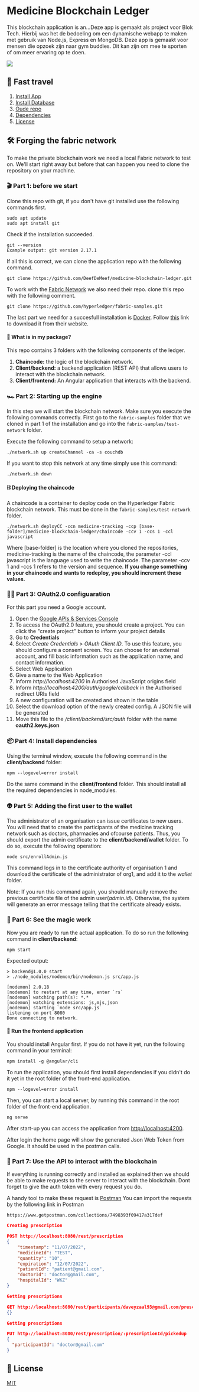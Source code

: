 # Medicine Blockchain Ledger
This blockchain application is an...Deze app is gemaakt als project voor Blok Tech. Hierbij was het de bedoeling om een dynamische webapp te maken met gebruik van Node.js, Express en MongoDB. Deze app is gemaakt voor mensen die opzoek zijn naar gym buddies. Dit kan zijn om mee te sporten of om meer ervaring op te doen.

![](https://imgur.com/X4QACuJ.png)

## 🚀 Fast travel
1. [Install App](#install-app)
2. [Install Database](#install-database)
3. [Oude repo](#oude-repo)
4. [Dependencies](#dependencies)
5. [License](#license)


## 🛠 Forging the fabric network
To make the private blockchain work we need a local Fabric network to test on. We'll start right away but before that can happen you need to clone the repository on your machine.

### 🎬 Part 1: before we start
Clone this repo with git, if you don't have git installed use the following commands first.
```
sudo apt update
sudo apt install git
```
Check if the installation succeeded.
```
git --version
Example output: git version 2.17.1
```
If all this is correct, we can clone the application repo with the following command.
```
git clone https://github.com/DeefDeMeef/medicine-blockchain-ledger.git
```

To work with the [Fabric Network](https://github.com/hyperledger/fabric-samples) we also need their repo. clone this repo with the following comment.
```
git clone https://github.com/hyperledger/fabric-samples.git
```

The last part we need for a succesfull installation is [Docker](https://www.docker.com/). Follow [this](https://www.docker.com/get-started/) link to download it from their website.


#### 🤨 What is in my package?
This repo contains 3 folders with the following components of the ledger.

1. **Chaincode:** the logic of the blockchain network.
2. **Client/backend:** a backend application (REST API) that allows users to interact with the blockchain network.
3. **Client/frontend:** An Angular application that interacts with the backend.

### 🏎 Part 2: Starting up the engine
In this step we will start the blockchain network. Make sure you execute the following commands correctly.
First go to the <code>fabric-samples</code> folder that we cloned in part 1 of the installation and go into the
<code>fabric-samples/test-network</code> folder.

Execute the following command to setup a network:
```
./network.sh up createChannel -ca -s couchdb 
```

If you want to stop this network at any time simply use this command:
```
./network.sh down 
```

#### ⛓ Deploying the chaincode
A chaincode is a container to deploy code on the Hyperledger Fabric blockchain network. This must be done in the 
<code>fabric-samples/test-network</code> folder.
```
./network.sh deployCC -ccn medicine-tracking -ccp [base-folder]/medicine-blockchain-ledger/chaincode -ccv 1 -ccs 1 -ccl javascript 
```

Where [base-folder] is the location where you cloned the repositories, medicine-tracking is the name of the chaincode, the parameter -ccl javascript is the language used to write the chaincode. The parameter -ccv 1 and -ccs 1 refers to the version and sequence. **If you change something in your chaincode and wants to redeploy, you should increment these values.**

### ✍🏼 Part 3: OAuth2.0 configuaration
For this part you need a Google account. 

1. Open the [Google APIs & Services Console](https://console.cloud.google.com/projectselector2/apis/dashboard?supportedpurview=project)
2. To access the OAuth2.0 feature, you should create a project. You can click the "create project" button to inform your project details
3. Go to **Credentials**
4. Select *Create Credentials* > *OAuth Client ID*. To use this feature, you should configure a consent screen. You can choose for an external account, and fill basic information such as the application name, and contact information.
4. Select Web Application
5. Give a name to the Web Application
6. Inform *http://localhost:4200* in Authorised JavaScript origins field
7. Inform *http://localhost:4200/auth/google/callback* in the Authorised redirect URIs field
8. A new configuration will be created and shown in the table
9. Select the download option of the newly created config. A JSON file will be generated
10. Move this file to the */client/backend/src/auth* folder with the name **oauth2.keys.json**

### 📦 Part 4: Install dependencies
Using the terminal window, execute the following command in the **client/backend** folder:

```
npm --logevel=error install
```

Do the same command in the **client/frontend** folder. This should install all the required dependencies in node_modules.

### 👽 Part 5: Adding the first user to the wallet

The administrator of an organisation can issue certificates to new users. You will need that to create the participants of the medicine tracking network such as doctors, pharmacies and ofcourse patients. Thus, you should export the admin certificate to the **client/backend/wallet** folder. To do so, execute the following operation:

```
node src/enrollAdmin.js
```

This command logs in to the certificate authority of organisation 1 and download the certificate of the administrator of org1, and add it to the *wallet* folder. 

Note: If you run this command again, you should manually remove the previous certificate file of the admin user(*admin.id*). Otherwise, the system will generate an error message telling that the certificate already exists.

### 🔮 Part 6: See the magic work
Now you are ready to run the actual application. To do so run the following command in **client/backend**:
```
npm start
```
Expected output:
```
> backend@1.0.0 start
> ./node_modules/nodemon/bin/nodemon.js src/app.js

[nodemon] 2.0.18
[nodemon] to restart at any time, enter `rs`
[nodemon] watching path(s): *.*
[nodemon] watching extensions: js,mjs,json
[nodemon] starting `node src/app.js`
listening on port 8080
Done connecting to network.
```

#### 🎨 Run the frontend application
You should install Angular first. If you do not have it yet, run the following command in your terminal:

```
npm install -g @angular/cli
```

To run the application, you should first install dependencies if you didn't do it yet in the root folder of the front-end application.

```
npm --logevel=error install
```

Then, you can start a local server, by running this command in the root folder of the front-end application.

```
ng serve
```

After start-up you can access the application from [http://localhost:4200](http://localhost:4200).

After login the home page will show the generated Json Web Token from Google. It should be used in the postman calls.

### 📧 Part 7: Use the API to interact with the blockchain
If everything is running correctly and installed as explained then we should be able to make requests to the server to interact with the blockchain. Dont forget to give the auth token with every request you do.

A handy tool to make these request is [Postman](https://www.postman.com/downloads/)
You can import the requests by the following link in Postman
```
https://www.getpostman.com/collections/7498393f09417a317def
```

```json
Creating prescription

POST http://localhost:8080/rest/prescription
{
    "timestamp": "11/07/2022",
    "medicineId": "TEST",
    "quantity": "10",
    "expiration": "12/07/2022",
    "patientId": "patient@gmail.com",
    "doctorId": "doctor@gmail.com",
    "hospitalId": "WKZ"
}
```

```json
Getting prescriptions

GET http://localhost:8080/rest/participants/daveyzaal93@gmail.com/prescriptions
{}
```

```json
Getting prescriptions

PUT http://localhost:8080/rest/prescription/:prescriptionId/pickedup
{
  "participantId": "doctor@gmail.com"
}
```

## 🪪 License
[MIT]()
